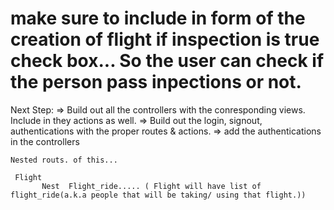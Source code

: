   # make sure to include in form of the creation of flight if inspection is true check box... So the user can check if the person pass inpections or not.


  Next Step: 
    => Build out all the controllers with the conresponding views. 
    Include in they actions as well.
    => Build out the login, signout, authentications with the proper routes & actions. 
    => add the authentications in the  controllers
 
    Nested routs. of this...

     Flight
           Nest  Flight_ride..... ( Flight will have list of flight_ride(a.k.a people that will be taking/ using that flight.))